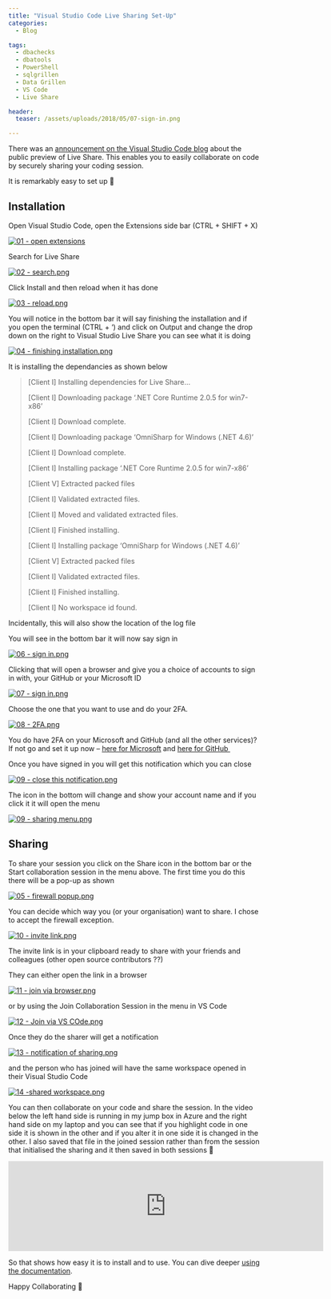 ```yaml
---
title: "Visual Studio Code Live Sharing Set-Up"
categories:
  - Blog

tags:
  - dbachecks
  - dbatools
  - PowerShell
  - sqlgrillen
  - Data Grillen
  - VS Code
  - Live Share

header:
  teaser: /assets/uploads/2018/05/07-sign-in.png

---
```

There was an [announcement on the Visual Studio Code blog](https://code.visualstudio.com/blogs/2018/05/07/live-share-public-preview) about the public preview of Live Share. This enables you to easily collaborate on code by securely sharing your coding session.

It is remarkably easy to set up 🙂

Installation
------------

Open Visual Studio Code, open the Extensions side bar (CTRL + SHIFT + X)

[![01 - open extensions](/assets/uploads/2018/05/01-open-extensions.png)](/assets/uploads/2018/05/01-open-extensions.png)

Search for Live Share

[![02 - search.png](/assets/uploads/2018/05/02-search.png)](/assets/uploads/2018/05/02-search.png)

Click Install and then reload when it has done

[![03 - reload.png](/assets/uploads/2018/05/03-reload.png)](/assets/uploads/2018/05/03-reload.png)

You will notice in the bottom bar it will say finishing the installation and if you open the terminal (CTRL + ‘) and click on Output and change the drop down on the right to Visual Studio Live Share you can see what it is doing

[![04 - finishing installation.png](/assets/uploads/2018/05/04-finishing-installation.png)](/assets/uploads/2018/05/04-finishing-installation.png)

It is installing the dependancies as shown below

> [Client I] Installing dependencies for Live Share…
> 
> [Client I] Downloading package ‘.NET Core Runtime 2.0.5 for win7-x86’
> 
> [Client I] Download complete.
> 
> [Client I] Downloading package ‘OmniSharp for Windows (.NET 4.6)’
> 
> [Client I] Download complete.
> 
> [Client I] Installing package ‘.NET Core Runtime 2.0.5 for win7-x86’
> 
> [Client V] Extracted packed files
> 
> [Client I] Validated extracted files.
> 
> [Client I] Moved and validated extracted files.
> 
> [Client I] Finished installing.
> 
> [Client I] Installing package ‘OmniSharp for Windows (.NET 4.6)’
> 
> [Client V] Extracted packed files
> 
> [Client I] Validated extracted files.
> 
> [Client I] Finished installing.
> 
> [Client I] No workspace id found.

Incidentally, this will also show the location of the log file

You will see in the bottom bar it will now say sign in

[![06 - sign in.png](/assets/uploads/2018/05/06-sign-in.png)](/assets/uploads/2018/05/06-sign-in.png)

Clicking that will open a browser and give you a choice of accounts to sign in with, your GitHub or your Microsoft ID

[![07 - sign in.png](/assets/uploads/2018/05/07-sign-in.png)](/assets/uploads/2018/05/07-sign-in.png)

Choose the one that you want to use and do your 2FA.

[![08 - 2FA.png](/assets/uploads/2018/05/08-2FA.png)](/assets/uploads/2018/05/08-2FA.png)

You do have 2FA on your Microsoft and GitHub (and all the other services)? If not go and set it up now – [here for Microsoft](https://account.live.com/proofs/manage/additional?mkt=en-US&refd=account.microsoft.com&refp=security) and [here for GitHub ](https://github.com/settings/security)

Once you have signed in you will get this notification which you can close

[![09 - close this notification.png](/assets/uploads/2018/05/09-close-this-notification.png)](/assets/uploads/2018/05/09-close-this-notification.png)

The icon in the bottom will change and show your account name and if you click it it will open the menu

[![09 - sharing menu.png](/assets/uploads/2018/05/09-sharing-menu.png)](/assets/uploads/2018/05/09-sharing-menu.png)

Sharing
-------

To share your session you click on the Share icon in the bottom bar or the Start collaboration session in the menu above. The first time you do this there will be a pop-up as shown

[![05 - firewall popup.png](/assets/uploads/2018/05/05-firewall-popup.png)](/assets/uploads/2018/05/05-firewall-popup.png)

You can decide which way you (or your organisation) want to share. I chose to accept the firewall exception.

[![10 - invite link.png](/assets/uploads/2018/05/10-invite-link.png)](/assets/uploads/2018/05/10-invite-link.png)

The invite link is in your clipboard ready to share with your friends and colleagues (other open source contributors ??)

They can either open the link in a browser

[![11 - join via browser.png](/assets/uploads/2018/05/11-join-via-browser.png)](/assets/uploads/2018/05/11-join-via-browser.png)

or by using the Join Collaboration Session in the menu in VS Code

[![12 - Join via VS COde.png](/assets/uploads/2018/05/12-Join-via-VS-COde.png)](/assets/uploads/2018/05/12-Join-via-VS-COde.png)

Once they do the sharer will get a notification

[![13 - notification of sharing.png](/assets/uploads/2018/05/13-notification-of-sharing.png)](/assets/uploads/2018/05/13-notification-of-sharing.png)

and the person who has joined will have the same workspace opened in their Visual Studio Code

[![14 -shared workspace.png](/assets/uploads/2018/05/14-shared-workspace.png)](/assets/uploads/2018/05/14-shared-workspace.png)

You can then collaborate on your code and share the session. In the video below the left hand side is running in my jump box in Azure and the right hand side on my laptop and you can see that if you highlight code in one side it is shown in the other and if you alter it in one side it is changed in the other. I also saved that file in the joined session rather than from the session that initialised the sharing and it then saved in both sessions 🙂
<DIV id=v-Mhp7Gr09-1 class=video-player><IFRAME height=180 src="https://videopress.com/embed/Mhp7Gr09?hd=1&amp;loop=0&amp;autoPlay=0&amp;permalink=1" frameBorder=0 width=630 allowfullscreen></IFRAME>
<SCRIPT src="https://s0.wp.com/wp-content/plugins/video/assets/js/next/videopress-iframe.js"></SCRIPT>
</DIV>

So that shows how easy it is to install and to use. You can dive deeper [using the documentation](https://docs.microsoft.com/en-us/visualstudio/liveshare/).

Happy Collaborating 🙂


















